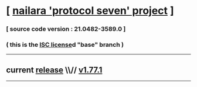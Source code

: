 
# [ [nailara 'protocol seven' project](http://nailara.network/) ]

### [ source code version : 21.0482-3589.0 ]

### ( this is the [ISC license](license)d "base" branch )
---
## current [release](https://github.com/taekiten/nailara/releases) \\\\// [v1.77.1](https://github.com/taekiten/nailara/releases/tag/v1.77.1)
---
